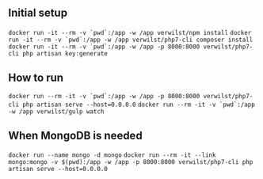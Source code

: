 ## Initial setup

```docker run -it --rm -v `pwd`:/app -w /app verwilst/npm install```
```docker run -it --rm -v `pwd`:/app -w /app verwilst/php7-cli composer install```
```docker run -it --rm -v `pwd`:/app -w /app -p 8000:8000 verwilst/php7-cli php artisan key:generate```

## How to run

```docker run --rm -it -v `pwd`:/app -w /app -p 8000:8000 verwilst/php7-cli php artisan serve --host=0.0.0.0```
```docker run --rm -it -v `pwd`:/app -w /app verwilst/gulp watch```

## When MongoDB is needed

```docker run --name mongo -d mongo```
```docker run --rm -it --link mongo:mongo -v $(pwd):/app -w /app -p 8000:8000 verwilst/php7-cli php artisan serve --host=0.0.0.0```
